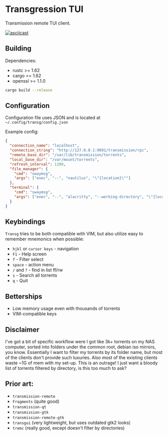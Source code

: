 # Transgression TUI

Transmission remote TUI client.

[![asciicast](https://asciinema.org/a/511535.svg)](https://asciinema.org/a/511535)


## Building

Dependencies:
* rustc   >= 1.62
* cargo   >= 1.62
* openssl  >= 1.1.0

```bash
cargo build --release
```

## Configuration

Configuration file uses JSON and is located at `~/.config/transg/config.json`

Example config:
```json
{
  "connection_name": "localhost",
  "connection_string": "http://127.0.0.1:9091/transmission/rpc",
  "remote_base_dir": "/var/lib/transmission/torrents",
  "local_base_dir": "/var/mount/torrents",
  "refresh_interval": 1200,
  "file_manager": {
    "cmd": "swaymsg",
    "args": ["exec", "--", "nautilus", "\"{location}\""]
  },
  "terminal": {
    "cmd": "swaymsg",
    "args": ["exec", "--", "alacritty", "--working-directory", "\"{location}\""]
  }
}
```

## Keybindings

`Transg` tries to be both compatible with VIM, but also utilize easy to remember mnemonics when possible:
* `hjkl` or `cursor keys`  - navigation
* `F1`                     - Help screen
*  `f`                     - Filter select
* `space`                  - action menu
* `/` and `?`              - find in list ff/rw
* `s`                      - Search all torrents
* `q`                      - Quit

## Betterships
* Low memory usage even with thousands of torrents
* VIM-compatible keys

## Disclaimer
I've got a bit of specific workflow were I got like 3k+ torrents on my NAS computer, sorted into folders under the common root, debian iso mirrors, you know.
Essentially I want to filter my torrents by its folder name, but most of the clients don't provide such luxuries.
Also most of the existing clients waste ~1G of mem with my set-up. 
This is an outrage! I just want a bloody list of torrents filtered by directory, is this too much to ask?


## Prior art:
* `transmission-remote`
* `Fragments` (quite good)
* `transmission-qt` 
* `transmission-gtk` 
* `transmission-remote-gtk`
* `transgui` (very lightweight, but uses outdated gtk2 looks)
* `tremc` (really good, except doesn't filter by directories)

